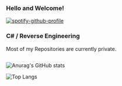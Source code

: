 ### Hello and Welcome!

[![spotify-github-profile](https://spotify-github-profile.vercel.app/api/view?uid=7ecyovg77bn8b1b80mbvu3opp&cover_image=true&theme=novatorem&align=right)](https://spotify-github-profile.vercel.app/api/view?uid=7ecyovg77bn8b1b80mbvu3opp&redirect=true)

### C# / Reverse Engineering

Most of my Repositories are currently private.

<a href="https://github.com/xDecider/">
<img alt="" src="https://komarev.com/ghpvc/?username=xDecider&style=flat-square">
</a>

![Anurag's GitHub stats](https://github-readme-stats.vercel.app/api?username=xDecider&count_private=true&show_icons=true&bg_color=121212&title_color=ff0000&text_color=cccccc&icon_color=bf0808&border_color=ff0000)

![Top Langs](https://github-readme-stats.vercel.app//api/top-langs/?username=xDecider&count_private=true&show_icons=true&bg_color=121212&title_color=ff0000&text_color=cccccc&icon_color=bf0808&border_color=ff0000)

